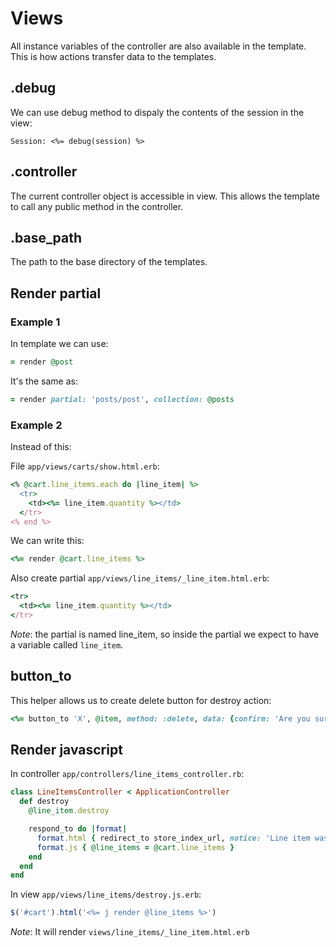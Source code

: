 # Views

All instance variables of the controller are also available in the template. 
This is how actions transfer data to the templates.

## .debug

We can use debug method to dispaly the contents of the session in the view:

```
Session: <%= debug(session) %>
```

## .controller

The current controller object is accessible in view.
This allows the template to call any public method in the controller.

## .base_path

The path to the base directory of the templates.

## Render partial

### Example 1

In template we can use:

```ruby
= render @post
```

It's the same as:

```ruby
= render partial: 'posts/post', collection: @posts
```

### Example 2

Instead of this:

File `app/views/carts/show.html.erb`:

```ruby
<% @cart.line_items.each do |line_item| %>
  <tr>
    <td><%= line_item.quantity %></td>
  </tr>
<% end %>
```

We can write this:

```ruby
<%= render @cart.line_items %>
```

Also create partial `app/views/line_items/_line_item.html.erb`:

```ruby
<tr>
  <td><%= line_item.quantity %></td>
</tr>
```

*Note*: the partial is named line_item, so inside the partial we expect to have a variable called `line_item`.


## button_to

This helper allows us to create delete button for destroy action:

```ruby
<%= button_to 'X', @item, method: :delete, data: {confirm: 'Are you sure?'} %>
```

## Render javascript

In controller `app/controllers/line_items_controller.rb`:

```ruby
class LineItemsController < ApplicationController
  def destroy
    @line_item.destroy

    respond_to do |format|
      format.html { redirect_to store_index_url, notice: 'Line item was deleted' }
      format.js { @line_items = @cart.line_items }
    end
  end
end
```

In view `app/views/line_items/destroy.js.erb`:

```javascript
$('#cart').html('<%= j render @line_items %>')
```

*Note*: It will render `views/line_items/_line_item.html.erb`
